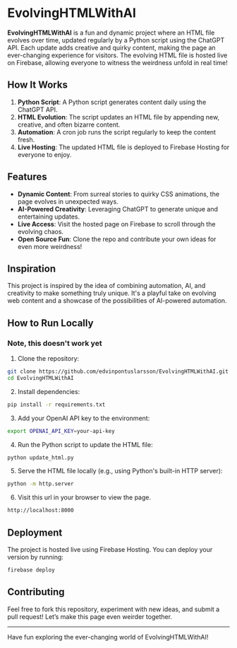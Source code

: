 # EvolvingHTMLWithAI

**EvolvingHTMLWithAI** is a fun and dynamic project where an HTML file evolves over time, updated regularly by a Python script using the ChatGPT API. Each update adds creative and quirky content, making the page an ever-changing experience for visitors. The evolving HTML file is hosted live on Firebase, allowing everyone to witness the weirdness unfold in real time!

## How It Works

1. **Python Script**: A Python script generates content daily using the ChatGPT API.
2. **HTML Evolution**: The script updates an HTML file by appending new, creative, and often bizarre content.
3. **Automation**: A cron job runs the script regularly to keep the content fresh.
4. **Live Hosting**: The updated HTML file is deployed to Firebase Hosting for everyone to enjoy.

## Features

- **Dynamic Content**: From surreal stories to quirky CSS animations, the page evolves in unexpected ways.
- **AI-Powered Creativity**: Leveraging ChatGPT to generate unique and entertaining updates.
- **Live Access**: Visit the hosted page on Firebase to scroll through the evolving chaos.
- **Open Source Fun**: Clone the repo and contribute your own ideas for even more weirdness!

## Inspiration

This project is inspired by the idea of combining automation, AI, and creativity to make something truly unique. It's a playful take on evolving web content and a showcase of the possibilities of AI-powered automation.

## How to Run Locally

### Note, this doesn't work yet

1. Clone the repository:
```bash
git clone https://github.com/edvinpontuslarsson/EvolvingHTMLWithAI.git
cd EvolvingHTMLWithAI
```

2. Install dependencies:
```bash
pip install -r requirements.txt
```

3. Add your OpenAI API key to the environment:
```bash
export OPENAI_API_KEY=your-api-key
```

4. Run the Python script to update the HTML file:
```bash
python update_html.py
```

5. Serve the HTML file locally (e.g., using Python's built-in HTTP server):
```bash
python -m http.server
```

6. Visit this url in your browser to view the page.
```txt
http://localhost:8000
```

## Deployment
The project is hosted live using Firebase Hosting. You can deploy your version by running:
```bash
firebase deploy
```

## Contributing
Feel free to fork this repository, experiment with new ideas, and submit a pull request! Let’s make this page even weirder together.

<hr>

Have fun exploring the ever-changing world of EvolvingHTMLWithAI!
